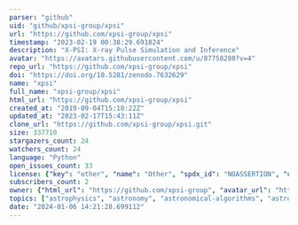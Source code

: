 ```yaml
---
parser: "github"
uid: "github/xpsi-group/xpsi"
url: "https://github.com/xpsi-group/xpsi"
timestamp: "2023-02-19 00:38:29.691824"
description: "X-PSI: X-ray Pulse Simulation and Inference"
avatar: "https://avatars.githubusercontent.com/u/87758280?v=4"
repo_url: "https://github.com/xpsi-group/xpsi"
doi: "https://doi.org/10.5281/zenodo.7632629"
name: "xpsi"
full_name: "xpsi-group/xpsi"
html_url: "https://github.com/xpsi-group/xpsi"
created_at: "2019-09-04T15:18:22Z"
updated_at: "2023-02-17T15:43:11Z"
clone_url: "https://github.com/xpsi-group/xpsi.git"
size: 337710
stargazers_count: 24
watchers_count: 24
language: "Python"
open_issues_count: 33
license: {"key": "other", "name": "Other", "spdx_id": "NOASSERTION", "url": null, "node_id": "MDc6TGljZW5zZTA="}
subscribers_count: 2
owner: {"html_url": "https://github.com/xpsi-group", "avatar_url": "https://avatars.githubusercontent.com/u/87758280?v=4", "login": "xpsi-group", "type": "Organization"}
topics: ["astrophysics", "astronomy", "astronomical-algorithms", "astrophysical-simulation", "sampling", "parameter-estimation", "statistics-modeling", "modeling", "likelihood-functions", "posterior-sampling", "x-ray-astronomy"]
date: "2024-01-06 14:21:28.699112"
---
```

